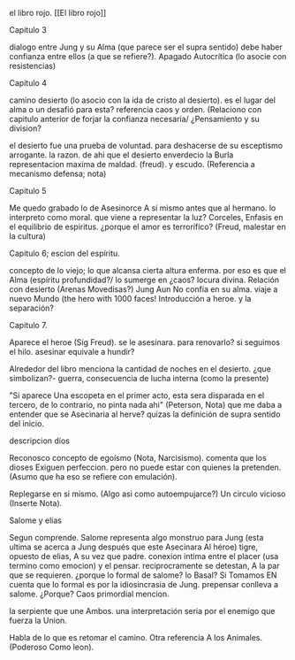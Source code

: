 el libro rojo.
[[El libro rojo]]

Capitulo 3

dialogo entre Jung y su Alma (que parece ser el
supra sentido) debe haber confianza entre ellos (a que se refiere?). Apagado Autocrítica (lo asocie con resistencias)

Capitulo 4

camino desierto (lo asocio con la ida de cristo al desierto). es el lugar del alma o un desafió para esta? referencia caos y orden. (Relaciono con capitulo anterior de forjar la confianza necesaria/ ¿Pensamiento y su division?

el desierto fue una prueba de voluntad. para deshacerse de su esceptismo arrogante. la razon. de ahi que el desierto enverdecio
la Burla representacion maxima de maldad. (freud). y escudo.
(Referencia a mecanismo defensa; nota)

Capitulo 5

Me quedo grabado lo de Asesinorce A sí mismo antes que al hermano. lo interpreto como moral.
que viene a representar la luz? Corceles, Enfasis en el equilibrio de espiritus.
¿porque el amor es terrorífico? (Freud, malestar en la cultura)

Capitulo 6; escion del espíritu.

concepto de lo viejo; lo que alcansa cierta altura enferma. por eso es que el Alma (espíritu profundidad?/ lo sumerge en ¿caos? locura divina.
Relación con desierto (Arenas Movedisas?)
Jung Aun No confía en su alma. viaje a nuevo Mundo (the hero with 1000 faces!
Introducción a heroe. y la separación?

Capitulo 7.

Aparece el heroe (Sig Freud). se le asesinara. para renovarlo? si seguimos el hilo. asesinar equivale a hundir?

Alrededor del libro menciona la cantidad de noches en el desierto. ¿que simbolizan?- guerra, consecuencia de lucha interna (como la presente)

"Si aparece Una escopeta en el primer acto, esta sera disparada en el tercero, de lo contrario, no pinta nada ahi" (Peterson, Nota) que me daba a entender que se Asecinaria al herve? quizas la definición de supra sentido del inicio.

descripcion dios

Reconosco concepto de egoísmo (Nota, Narcisismo). comenta que los dioses Exiguen perfeccion. pero no puede estar con quienes la pretenden.
(Asumo que ha eso se refiere con emulación).

Replegarse en si mismo. (Algo asi como autoempujarce?) Un circulo vicioso (Inserte Nota).



Salome y elias

Segun comprende. Salome representa algo monstruo para Jung (esta ultima se acerca a Jung después que este Asecinara Al héroe) tigre, opuesto de elias, A su vez que padre.
conexion intima entre el placer (usa termino como emocion) y el pensar. reciprocramente se detestan,
A la par que se requieren.
¿porque lo formal de salome? lo Basal? Si Tomamos EN cuenta que lo formal es por la idiosincrasia de Jung. prepensar conlleva a salome. ¿Porque?
Caos primordial mencion.

la serpiente que une Ambos. una interpretación seria
por el enemigo que fuerza la Union.

Habla de lo que es retomar el camino. Otra referencia A los Animales. (Poderoso Como leon).